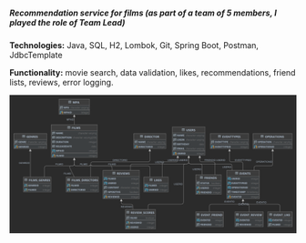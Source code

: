  ##### Recommendation service for films (as part of a team of 5 members, I played the role of Team Lead)

**Technologies:** Java, SQL, H2, Lombok, Git, Spring Boot, Postman, JdbcTemplate

**Functionality:** movie search, data validation, likes, recommendations, friend lists, reviews, error logging.

![](https://github.com/Konkovmax/java-filmorate/blob/develop/Diagram2.png)
